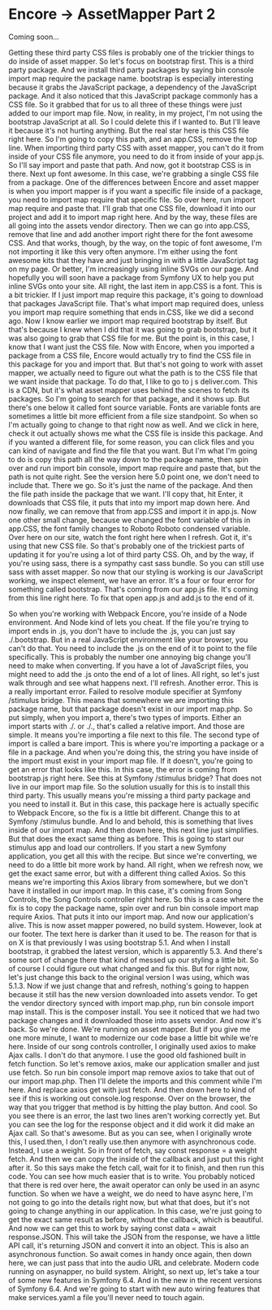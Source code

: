# Encore -> AssetMapper Part 2

Coming soon...

Getting these third party CSS files
is probably one of the trickier things to do inside of asset mapper. So let's focus
on bootstrap first. This is a third party package. And we install third party packages
by saying bin console import map require the package name. bootstrap is especially
interesting because it grabs the JavaScript package, a dependency of the JavaScript
package. And it also noticed that this JavaScript package commonly has a CSS file.
So it grabbed that for us to all three of these things were just added to our import
map file. Now, in reality, in my project, I'm not using the bootstrap JavaScript
at all. So I could delete this if I wanted to. But I'll leave it because it's not
hurting anything. But the real star here is this CSS file right here.  So I'm going
to copy this path, and an app.CSS, remove the top line. When importing third party
CSS with asset mapper, you can't do it from inside of your CSS file anymore, you
need to do it from inside of your app.js. So I'll say import and paste that path.
And now, got it bootstrap CSS is in there. Next up font awesome. In this case, we're
grabbing a single CSS file from a package. One of the differences between Encore
and asset mapper is when you import mapper is if you want a specific file inside
of a package, you need to import map require that specific file. So over here, run
import map require and paste that. I'll grab that one CSS file, download it into
our project and add it to import map right here. And by the way, these files are
all going into the assets vendor directory. Then we can go into app.CSS, remove that
line and add another import right there for the font awesome CSS. And that works,
though, by the way, on the topic of font awesome, I'm not importing it like this
very often anymore. I'm either using the font awesome kits that they have and just
bringing in with a little JavaScript tag on my page. Or better, I'm increasingly
using inline SVGs on our page. And hopefully you will soon have a package from Symfony
UX to help you put inline SVGs onto your site. All right, the last item in app.CSS
is a font. This is a bit trickier. If I just import map require this package, it's
going to download that packages JavaScript file. That's what import map required
does, unless you import map require something that ends in.CSS, like we did a second
ago. Now I know earlier we import map required bootstrap by itself. But that's because
I knew when I did that it was going to grab bootstrap, but it was also going to grab
that CSS file for me. But the point is, in this case, I know that I want just the
CSS file. Now with Encore, when you imported a package from a CSS file, Encore would
actually try to find the CSS file in this package for you and import that.  But that's
not going to work with asset mapper, we actually need to figure out what the path
is to the CSS file that we want inside that package. To do that, I like to go to
j s deliver.com. This is a CDN, but it's what asset mapper uses behind the scenes
to fetch its packages. So I'm going to search for that package, and it shows up.
But there's one below it called font source variable. Fonts are variable fonts are
sometimes a little bit more efficient from a file size standpoint. So when so I'm
actually going to change to that right now as well. And we click in here, check it
out actually shows me what the CSS file is inside this package. And if you wanted
a different file, for some reason, you can click files and you can kind of navigate
and find the file that you want. But I'm what I'm going to do is copy this path all
the way down to the package name, then spin over and run import bin console, import
map require and paste that, but the path is not quite right. See the version here
5.0 point one, we don't need to include that. There we go. So it's just the name
of the package. And then the file path inside the package that we want. I'll copy
that, hit Enter, it downloads that CSS file, it puts that into my import map down
here. And now finally, we can remove that from app.CSS and import it in app.js. Now
one other small change, because we changed the font variable of this in app.CSS,
the font family changes to Roboto Roboto condensed variable. Over here on our site,
watch the font right here when I refresh. Got it, it's using that new CSS file. So
that's probably one of the trickiest parts of updating it for you're using a lot
of third party CSS. Oh, and by the way, if you're using sass, there is a sympathy
cast sass bundle. So you can still use sass with asset mapper. So now that our styling
is working is our JavaScript working, we inspect element, we have an error. It's
a four or four error for something called bootstrap. That's coming from our app.js
file.  It's coming from this line right here. To fix that open app.js and add.js
to the end of it.

So when you're working with Webpack Encore, you're inside of a Node environment. And
Node kind of lets you cheat. If the file you're trying to import ends in .js, you
don't have to include the .js, you can just say ./.bootstrap. But in a real
JavaScript environment like your browser, you can't do that. You need to include the
.js on the end of it to point to the file specifically. This is probably the number
one annoying big change you'll need to make when converting. If you have a lot of
JavaScript files, you might need to add the .js onto the end of a lot of lines. All
right, so let's just walk through and see what happens next. I'll refresh. Another
error. This is a really important error. Failed to resolve module specifier at
Symfony /stimulus bridge. This means that somewhere we are importing this package
name, but that package doesn't exist in our import map.php. So put simply, when you
import a, there's two types of imports. Either an import starts with ./. or ./.,
that's called a relative import. And those are simple. It means you're importing a
file next to this file. The second type of import is called a bare import. This is
where you're importing a package or a file in a package. And when you're doing this,
the string you have inside of the import must exist in your import map file. If it
doesn't, you're going to get an error that looks like this. In this case, the error
is coming from bootstrap.js right here. See this at Symfony /stimulus bridge? That
does not live in our import map file. So the solution usually for this is to install
this third party. This usually means you're missing a third party package and you
need to install it. But in this case, this package here is actually specific to
Webpack Encore, so the fix is a little bit different. Change this to at Symfony
/stimulus bundle. And lo and behold, this is something that lives inside of our
import map. And then down here, this next line just simplifies. But that does the
exact same thing as before. This is going to start our stimulus app and load our
controllers. If you start a new Symfony application, you get all this with the
recipe.  But since we're converting, we need to do a little bit more work by hand.
All right, when we refresh now, we get the exact same error, but with a different
thing called Axios. So this means we're importing this Axios library from somewhere,
but we don't have it installed in our import map. In this case, it's coming from Song
Controls, the Song Controls controller right here. So this is a case where the fix is
to copy the package name, spin over and run bin console import map require Axios.
That puts it into our import map. And now our application's alive. This is now asset
mapper powered, no build system. However, look at our footer. The text here is darker
than it used to be. The reason for that is on X is that previously I was using
bootstrap 5.1. And when I install bootstrap, it grabbed the latest version, which is
apparently 5.3. And there's some sort of change there that kind of messed up our
styling a little bit. So of course I could figure out what changed and fix this. But
for right now, let's just change this back to the original version I was using, which
was 5.1.3. Now if we just change that and refresh, nothing's going to happen because
it still has the new version downloaded into assets vendor. To get the vendor
directory synced with import map.php, run bin console import map install. This is the
composer install. You see it noticed that we had two package changes and it
downloaded those into assets vendor. And now it's back. So we're done. We're running
on asset mapper. But if you give me one more minute, I want to modernize our code
base a little bit while we're here. Inside of our song controls controller, I
originally used axios to make Ajax calls. I don't do that anymore. I use the good old
fashioned built in fetch function. So let's remove axios, make our application
smaller and just use fetch. So run bin console import map remove axios to take that
out of our import map.php. Then I'll delete the imports and this comment while I'm
here. And replace axios get with just fetch. And then down here to kind of see if
this is working out console.log response.  Over on the browser, the way that you
trigger that method is by hitting the play button. And cool. So you see there is an
error, the last two lines aren't working correctly yet. But you can see the log for
the response object and it did work it did make an Ajax call. So that's awesome. But
as you can see, when I originally wrote this, I used.then, I don't really use.then
anymore with asynchronous code. Instead, I use a weight. So in front of fetch, say
const response = a weight fetch. And then we can copy the inside of the callback and
just put this right after it. So this says make the fetch call, wait for it to
finish, and then run this code. You can see how much easier that is to write. You
probably noticed that there is red over here, the await operator can only be used in
an async function. So when we have a weight, we do need to have async here, I'm not
going to go into the details right now, but what that does, but it's not going to
change anything in our application. In this case, we're just going to get the exact
same result as before, without the callback, which is beautiful. And now we can get
this to work by saying const data = await response.JSON. This will take the JSON from
the response, we have a little API call, it's returning JSON and convert it into an
object. This is also an asynchronous function. So await comes in handy once again,
then down here, we can just pass that into the audio URL and celebrate. Modern code
running on asynapper, no build system. Alright, so next up, let's take a tour of some
new features in Symfony 6.4. And in the new in the recent versions of Symfony 6.4.
And we're going to start with new auto wiring features that make services.yaml a file
you'll never need to touch again.
